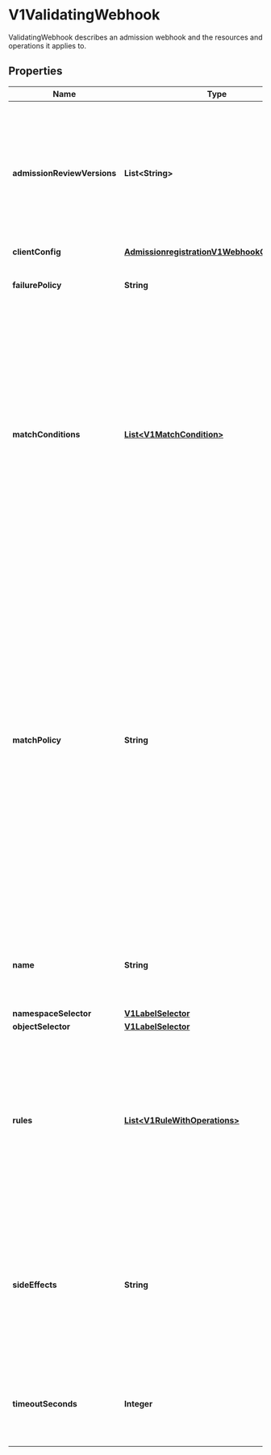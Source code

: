 

# V1ValidatingWebhook

ValidatingWebhook describes an admission webhook and the resources and operations it applies to.
## Properties

Name | Type | Description | Notes
------------ | ------------- | ------------- | -------------
**admissionReviewVersions** | **List&lt;String&gt;** | AdmissionReviewVersions is an ordered list of preferred &#x60;AdmissionReview&#x60; versions the Webhook expects. API server will try to use first version in the list which it supports. If none of the versions specified in this list supported by API server, validation will fail for this object. If a persisted webhook configuration specifies allowed versions and does not include any versions known to the API Server, calls to the webhook will fail and be subject to the failure policy. | 
**clientConfig** | [**AdmissionregistrationV1WebhookClientConfig**](AdmissionregistrationV1WebhookClientConfig.md) |  | 
**failurePolicy** | **String** | FailurePolicy defines how unrecognized errors from the admission endpoint are handled - allowed values are Ignore or Fail. Defaults to Fail. |  [optional]
**matchConditions** | [**List&lt;V1MatchCondition&gt;**](V1MatchCondition.md) | MatchConditions is a list of conditions that must be met for a request to be sent to this webhook. Match conditions filter requests that have already been matched by the rules, namespaceSelector, and objectSelector. An empty list of matchConditions matches all requests. There are a maximum of 64 match conditions allowed.  The exact matching logic is (in order):   1. If ANY matchCondition evaluates to FALSE, the webhook is skipped.   2. If ALL matchConditions evaluate to TRUE, the webhook is called.   3. If any matchCondition evaluates to an error (but none are FALSE):      - If failurePolicy&#x3D;Fail, reject the request      - If failurePolicy&#x3D;Ignore, the error is ignored and the webhook is skipped  This is an alpha feature and managed by the AdmissionWebhookMatchConditions feature gate. |  [optional]
**matchPolicy** | **String** | matchPolicy defines how the \&quot;rules\&quot; list is used to match incoming requests. Allowed values are \&quot;Exact\&quot; or \&quot;Equivalent\&quot;.  - Exact: match a request only if it exactly matches a specified rule. For example, if deployments can be modified via apps/v1, apps/v1beta1, and extensions/v1beta1, but \&quot;rules\&quot; only included &#x60;apiGroups:[\&quot;apps\&quot;], apiVersions:[\&quot;v1\&quot;], resources: [\&quot;deployments\&quot;]&#x60;, a request to apps/v1beta1 or extensions/v1beta1 would not be sent to the webhook.  - Equivalent: match a request if modifies a resource listed in rules, even via another API group or version. For example, if deployments can be modified via apps/v1, apps/v1beta1, and extensions/v1beta1, and \&quot;rules\&quot; only included &#x60;apiGroups:[\&quot;apps\&quot;], apiVersions:[\&quot;v1\&quot;], resources: [\&quot;deployments\&quot;]&#x60;, a request to apps/v1beta1 or extensions/v1beta1 would be converted to apps/v1 and sent to the webhook.  Defaults to \&quot;Equivalent\&quot; |  [optional]
**name** | **String** | The name of the admission webhook. Name should be fully qualified, e.g., imagepolicy.kubernetes.io, where \&quot;imagepolicy\&quot; is the name of the webhook, and kubernetes.io is the name of the organization. Required. | 
**namespaceSelector** | [**V1LabelSelector**](V1LabelSelector.md) |  |  [optional]
**objectSelector** | [**V1LabelSelector**](V1LabelSelector.md) |  |  [optional]
**rules** | [**List&lt;V1RuleWithOperations&gt;**](V1RuleWithOperations.md) | Rules describes what operations on what resources/subresources the webhook cares about. The webhook cares about an operation if it matches _any_ Rule. However, in order to prevent ValidatingAdmissionWebhooks and MutatingAdmissionWebhooks from putting the cluster in a state which cannot be recovered from without completely disabling the plugin, ValidatingAdmissionWebhooks and MutatingAdmissionWebhooks are never called on admission requests for ValidatingWebhookConfiguration and MutatingWebhookConfiguration objects. |  [optional]
**sideEffects** | **String** | SideEffects states whether this webhook has side effects. Acceptable values are: None, NoneOnDryRun (webhooks created via v1beta1 may also specify Some or Unknown). Webhooks with side effects MUST implement a reconciliation system, since a request may be rejected by a future step in the admission chain and the side effects therefore need to be undone. Requests with the dryRun attribute will be auto-rejected if they match a webhook with sideEffects &#x3D;&#x3D; Unknown or Some. | 
**timeoutSeconds** | **Integer** | TimeoutSeconds specifies the timeout for this webhook. After the timeout passes, the webhook call will be ignored or the API call will fail based on the failure policy. The timeout value must be between 1 and 30 seconds. Default to 10 seconds. |  [optional]



